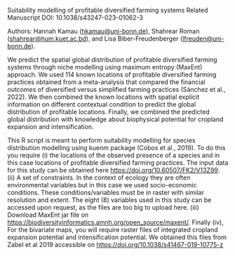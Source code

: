 Suitability modelling of profitable diversified farming systems
Related Manuscript DOI: 10.1038/s43247-023-01062-3

Authors: Hannah Kamau (hkamau@uni-bonn.de), Shahrear Roman (shahrear@hum.kuet.ac.bd), and Lisa Biber-Freudenberger (lfreuden@uni-bonn.de).

We predict the spatial global distribution of profitable diversified farming systems through niche modelling using maximum entropy (MaxEnt) approach. We used 114 known locations of profitable diversified farming practices obtained from a meta-analysis that compared the financial outcomes of diversified versus simplified farming practices (Sánchez et al., 2022). We then combined the known locations with spatial explicit information on different contextual condition to predict the global distribution of profitable locations. Finally, we combined the predicted global distribution with knowledge about biophysical potential for cropland expansion and intensification.

This R script is meant to perform suitability modelling for species distribution modelling using kuenm package (Cobos et al., 2019).
To do this you require (i) the locations of the observed presence of a species and in this case locations of profitable diversified farming practices. The input data for this study can be obtained here https://doi.org/10.60507/FK2/V13Z99. (ii) A set of constraints. In the context of ecology they are often environmental variables but in this case we used socio-economic conditions. These conditions/variables must be in raster with similar resolution and extent. The eight (8) variables used in this study can be accessed upon request, as the files are too big to upload here. (iii) Download MaxEnt jar file on https://biodiversityinformatics.amnh.org/open_source/maxent/. Finally (iv), For the bivariate maps, you will require raster files of integrated cropland expansion potential and intensification potential. We obtained this files from Zabel et al 2019 accessible on https://doi.org/10.1038/s41467-019-10775-z

